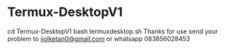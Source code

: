 # Termux-DesktopV1
cd Termux-DesktopV1 
bash termuxdesktop.sh
Thanks for use
send your problem to ijolketan0@gmail.com
or whatsapp 083856028453
